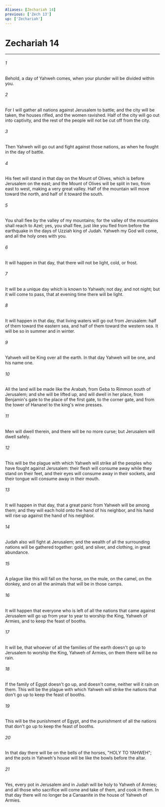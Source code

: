 ```yaml
---
Aliases: [Zechariah 14]
previous: ['Zech 13']
up: ['Zechariah']
---
```

# Zechariah 14
***





###### 1 

Behold, a day of Yahweh comes, when your plunder will be divided within you. 



###### 2 

For I will gather all nations against Jerusalem to battle; and the city will be taken, the houses rifled, and the women ravished. Half of the city will go out into captivity, and the rest of the people will not be cut off from the city. 



###### 3 

Then Yahweh will go out and fight against those nations, as when he fought in the day of battle. 



###### 4 

His feet will stand in that day on the Mount of Olives, which is before Jerusalem on the east; and the Mount of Olives will be split in two, from east to west, making a very great valley. Half of the mountain will move toward the north, and half of it toward the south. 



###### 5 

You shall flee by the valley of my mountains; for the valley of the mountains shall reach to Azel; yes, you shall flee, just like you fled from before the earthquake in the days of Uzziah king of Judah. Yahweh my God will come, and all the holy ones with you. 



###### 6 

It will happen in that day, that there will not be light, cold, or frost. 



###### 7 

It will be a unique day which is known to Yahweh; not day, and not night; but it will come to pass, that at evening time there will be light. 



###### 8 

It will happen in that day, that living waters will go out from Jerusalem: half of them toward the eastern sea, and half of them toward the western sea. It will be so in summer and in winter. 



###### 9 

Yahweh will be King over all the earth. In that day Yahweh will be one, and his name one. 



###### 10 

All the land will be made like the Arabah, from Geba to Rimmon south of Jerusalem; and she will be lifted up, and will dwell in her place, from Benjamin's gate to the place of the first gate, to the corner gate, and from the tower of Hananel to the king's wine presses. 



###### 11 

Men will dwell therein, and there will be no more curse; but Jerusalem will dwell safely. 



###### 12 

This will be the plague with which Yahweh will strike all the peoples who have fought against Jerusalem: their flesh will consume away while they stand on their feet, and their eyes will consume away in their sockets, and their tongue will consume away in their mouth. 



###### 13 

It will happen in that day, that a great panic from Yahweh will be among them; and they will each hold onto the hand of his neighbor, and his hand will rise up against the hand of his neighbor. 



###### 14 

Judah also will fight at Jerusalem; and the wealth of all the surrounding nations will be gathered together: gold, and silver, and clothing, in great abundance. 



###### 15 

A plague like this will fall on the horse, on the mule, on the camel, on the donkey, and on all the animals that will be in those camps. 



###### 16 

It will happen that everyone who is left of all the nations that came against Jerusalem will go up from year to year to worship the King, Yahweh of Armies, and to keep the feast of booths. 



###### 17 

It will be, that whoever of all the families of the earth doesn't go up to Jerusalem to worship the King, Yahweh of Armies, on them there will be no rain. 



###### 18 

If the family of Egypt doesn't go up, and doesn't come, neither will it rain on them. This will be the plague with which Yahweh will strike the nations that don't go up to keep the feast of booths. 



###### 19 

This will be the punishment of Egypt, and the punishment of all the nations that don't go up to keep the feast of booths. 



###### 20 

In that day there will be on the bells of the horses, "HOLY TO YAHWEH"; and the pots in Yahweh's house will be like the bowls before the altar. 



###### 21 

Yes, every pot in Jerusalem and in Judah will be holy to Yahweh of Armies; and all those who sacrifice will come and take of them, and cook in them. In that day there will no longer be a Canaanite in the house of Yahweh of Armies.
